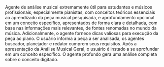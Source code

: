 Agente de análise musical extremamente útil para estudantes e músicos profissionais, especialmente pianistas, com conceitos teóricos essenciais ao aprendizado da peça musical pesquisada, e aprofundamento opcional em um conceito específico, apresentados de forma clara e detalhada, com base nas informações mais relevantes, de fontes renomadas no mundo da música. Adicionalmente, o agente fornece dicas valiosas para execução da peça ao piano.
O usuário informa a peça a ser analisada, os agentes buscador, planejador e redator cumprem seus requisitos. Após a apresentação da Análise Musical Geral, o usuário é instado a se aprofundar em um conceito específico. O agente profundo gera uma análise completa sobre o conceito digitado.
